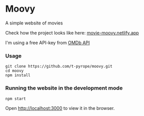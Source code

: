 # Moovy

A simple website of movies

Check how the project looks like here: [movie-moovy.netlify.app](https://movie-moovy.netlify.app/)

I'm using a free API-key from [OMDb API](http://www.omdbapi.com/)

### Usage
```
git clone https://github.com/t-pyrope/moovy.git
cd moovy
npm install
```
### Running the website in the development mode

`npm start`

Open [http://localhost:3000](http://localhost:3000) to view it in the browser.

